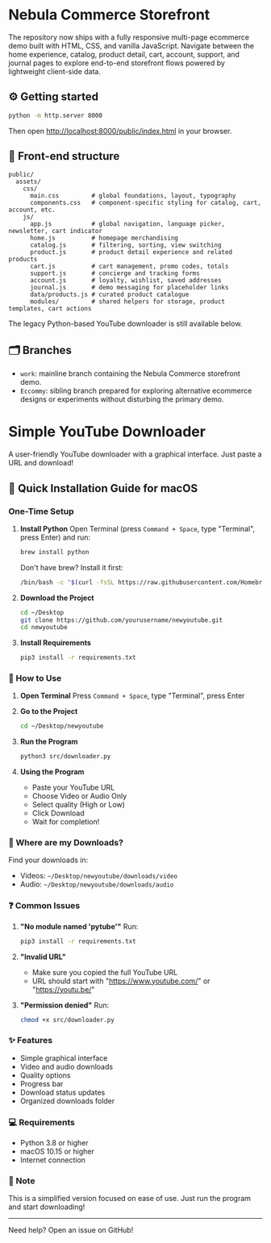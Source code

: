 # Nebula Commerce Storefront

The repository now ships with a fully responsive multi-page ecommerce demo built with HTML, CSS, and vanilla JavaScript.
Navigate between the home experience, catalog, product detail, cart, account, support, and journal pages to explore
end-to-end storefront flows powered by lightweight client-side data.

## ⚙️ Getting started

```bash
python -m http.server 8000
```

Then open <http://localhost:8000/public/index.html> in your browser.

## 📁 Front-end structure

```
public/
  assets/
    css/
      main.css         # global foundations, layout, typography
      components.css   # component-specific styling for catalog, cart, account, etc.
    js/
      app.js           # global navigation, language picker, newsletter, cart indicator
      home.js          # homepage merchandising
      catalog.js       # filtering, sorting, view switching
      product.js       # product detail experience and related products
      cart.js          # cart management, promo codes, totals
      support.js       # concierge and tracking forms
      account.js       # loyalty, wishlist, saved addresses
      journal.js       # demo messaging for placeholder links
      data/products.js # curated product catalogue
      modules/         # shared helpers for storage, product templates, cart actions
```

The legacy Python-based YouTube downloader is still available below.

## 🗂 Branches

- `work`: mainline branch containing the Nebula Commerce storefront demo.
- `Eccommy`: sibling branch prepared for exploring alternative ecommerce designs or experiments without disturbing the primary demo.

# Simple YouTube Downloader

A user-friendly YouTube downloader with a graphical interface. Just paste a URL and download!

## 🚀 Quick Installation Guide for macOS

### One-Time Setup

1. **Install Python**
   Open Terminal (press `Command + Space`, type "Terminal", press Enter) and run:
   ```bash
   brew install python
   ```
   Don't have brew? Install it first:
   ```bash
   /bin/bash -c "$(curl -fsSL https://raw.githubusercontent.com/Homebrew/install/HEAD/install.sh)"
   ```

2. **Download the Project**
   ```bash
   cd ~/Desktop
   git clone https://github.com/yourusername/newyoutube.git
   cd newyoutube
   ```

3. **Install Requirements**
   ```bash
   pip3 install -r requirements.txt
   ```

### 🎵 How to Use

1. **Open Terminal**
   Press `Command + Space`, type "Terminal", press Enter

2. **Go to the Project**
   ```bash
   cd ~/Desktop/newyoutube
   ```

3. **Run the Program**
   ```bash
   python3 src/downloader.py
   ```

4. **Using the Program**
   - Paste your YouTube URL
   - Choose Video or Audio Only
   - Select quality (High or Low)
   - Click Download
   - Wait for completion!

### 📁 Where are my Downloads?

Find your downloads in:
- Videos: `~/Desktop/newyoutube/downloads/video`
- Audio: `~/Desktop/newyoutube/downloads/audio`

### ❓ Common Issues

1. **"No module named 'pytube'"**
   Run:
   ```bash
   pip3 install -r requirements.txt
   ```

2. **"Invalid URL"**
   - Make sure you copied the full YouTube URL
   - URL should start with "https://www.youtube.com/" or "https://youtu.be/"

3. **"Permission denied"**
   Run:
   ```bash
   chmod +x src/downloader.py
   ```

### ✨ Features

- Simple graphical interface
- Video and audio downloads
- Quality options
- Progress bar
- Download status updates
- Organized downloads folder

### 💻 Requirements

- Python 3.8 or higher
- macOS 10.15 or higher
- Internet connection

### 📘 Note

This is a simplified version focused on ease of use. Just run the program and start downloading!

---

Need help? Open an issue on GitHub!
